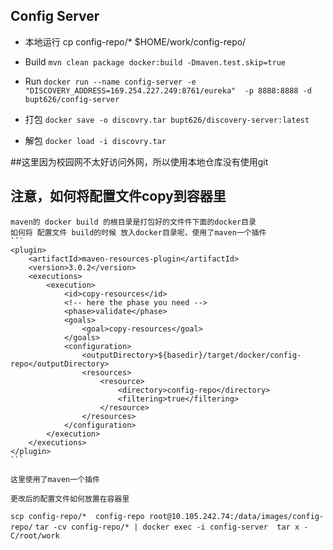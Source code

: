 ## Config Server
- 本地运行
cp config-repo/* $HOME/work/config-repo/

- Build
`mvn clean package docker:build -Dmaven.test.skip=true`
- Run
`docker run --name config-server -e "DISCOVERY_ADDRESS=169.254.227.249:8761/eureka"  -p 8888:8888 -d bupt626/config-server`
- 打包
`docker save -o discovry.tar bupt626/discovery-server:latest`
- 解包
`docker load -i discovry.tar`

##这里因为校园网不太好访问外网，所以使用本地仓库没有使用git

## 注意，如何将配置文件copy到容器里
    maven的 docker build 的根目录是打包好的文件件下面的docker目录
    如何将 配置文件 build的时候 放入docker目录呢，使用了maven一个插件
    ```
    <plugin>
        <artifactId>maven-resources-plugin</artifactId>
        <version>3.0.2</version>
        <executions>
            <execution>
                <id>copy-resources</id>
                <!-- here the phase you need -->
                <phase>validate</phase>
                <goals>
                    <goal>copy-resources</goal>
                </goals>
                <configuration>
                    <outputDirectory>${basedir}/target/docker/config-repo</outputDirectory>
                    <resources>
                        <resource>
                            <directory>config-repo</directory>
                            <filtering>true</filtering>
                        </resource>
                    </resources>
                </configuration>
            </execution>
        </executions>
    </plugin>
    ```
    
    这里使用了maven一个插件
    
    更改后的配置文件如何放置在容器里
   `scp config-repo/*  config-repo root@10.105.242.74:/data/images/config-repo/` 
   `tar -cv config-repo/* | docker exec -i config-server  tar x -C/root/work`
